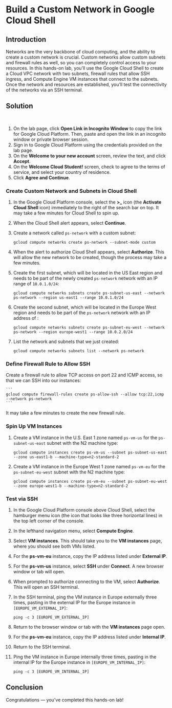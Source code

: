 # Build a Custom Network in Google Cloud Shell
 
## Introduction
 
Networks are the very backbone of cloud computing, and the ability to create a custom network is crucial. Custom networks allow custom subnets and firewall rules as well, so you can completely control access to your resources. In this hands-on lab, you’ll use the Google Cloud Shell to create a Cloud VPC network with two subnets, firewall rules that allow SSH ingress, and Compute Engine VM instances that connect to the subnets. Once the network and resources are established, you’ll test the connectivity of the networks via an SSH terminal.
 
## Solution
 
 1. On the lab page, click **Open Link in Incognito Window** to copy the link for Google Cloud Platform. Then, paste and open the link in an incognito window or private browser session.
 1. Sign in to Google Cloud Platform using the credentials provided on the lab page.
 1. On the **Welcome to your new account** screen, review the text, and click **Accept**. 
 1. On the **Welcome Cloud Student!** screen, check to agree to the terms of service, and select your country of residence.
 1. Click **Agree and Continue**.
 
### Create Custom Network and Subnets in Cloud Shell
 
1. In the Google Cloud Platform console, select the **>_** icon (the **Activate Cloud Shell** icon) immediately to the right of the search bar on top. It may take a few minutes for Cloud Shell to spin up.
2. When the Cloud Shell alert appears, select **Continue**.
3. Create a network called `ps-network` with a custom subnet:

    ```
    gcloud compute networks create ps-network --subnet-mode custom
    ```

4. When the alert to authorize Cloud Shell appears, select **Authorize**. This will allow the new network to be created, though the process may take a few minutes.
5. Create the first subnet, which will be located in the US East region and needs to be part of the newly created `ps-network` network with an IP range of `10.0.1.0/24`:

    ```
    gcloud compute networks subnets create ps-subnet-us-east --network ps-network --region us-east1 --range 10.0.1.0/24
    ```

6. Create the second subnet, which will be located in the Europe West region and needs to be part of the `ps-network` network with an IP address of :

    ```
    gcloud compute networks subnets create ps-subnet-eu-west --network ps-network --region europe-west1 --range 10.0.2.0/24
    ```

7. List the network and subnets that we just created:

    ```
    gcloud compute networks subnets list --network ps-network
    ```

### Define Firewall Rule to Allow SSH
 
Create a firewall rule to allow TCP access on port 22 and ICMP access, so that we can SSH into our instances:

    ```
    gcloud compute firewall-rules create ps-allow-ssh --allow tcp:22,icmp --network ps-network
    ```
    
It may take a few minutes to create the new firewall rule.

### Spin Up VM Instances
 
1. Create a VM instance in the U.S. East 1 zone named `ps-vm-us` for the `ps-subnet-us-east` subnet with the N2 machine type:

    ```
    gcloud compute instances create ps-vm-us --subnet ps-subnet-us-east --zone us-east1-b --machine-type=n2-standard-2
    ```
   
2. Create a VM instance in the Europe West 1 zone named `ps-vm-eu` for the `ps-subnet-eu-west` subnet with the N2 machine type:

    ```
    gcloud compute instances create ps-vm-eu --subnet ps-subnet-eu-west --zone europe-west1-b --machine-type=n2-standard-2
    ```
 
### Test via SSH

1. In the Google Cloud Platform console above Cloud Shell, select the hamburger menu icon (the icon that looks like three horizontal lines) in the top left corner of the console.
2. In the lefthand navigation menu, select **Compute Engine**.
3. Select **VM instances**. This should take you to the **VM instances** page, where you should see both VMs listed.
4. For the **ps-vm-eu** instance, copy the IP address listed under **External IP**.
5. For the **ps-vm-us** instance, select **SSH** under **Connect**. A new browser window or tab will open.
6. When prompted to authorize connecting to the VM, select **Authorize**. This will open an SSH terminal.
7. In the SSH terminal, ping the VM instance in Europe externally three times, pasting in the external IP for the Europe instance in `[EUROPE_VM_EXTERNAL_IP]`:

    ```
    ping -c 3 [EUROPE_VM_EXTERNAL_IP]
    ```

8. Return to the browser window or tab with the **VM instances** page open.
9. For the **ps-vm-eu** instance, copy the IP address listed under **Internal IP**.
10. Return to the SSH terminal.
11. Ping the VM instance in Europe internally three times, pasting in the internal IP for the Europe instance in `[EUROPE_VM_INTERNAL_IP]`:

    ```
    ping -c 3 [EUROPE_VM_INTERNAL_IP] 
    ```

## Conclusion
 
Congratulations — you've completed this hands-on lab!
